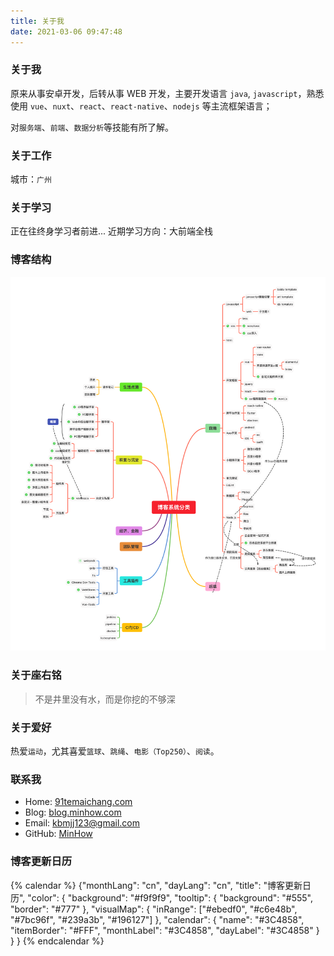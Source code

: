 ```yaml
---
title: 关于我
date: 2021-03-06 09:47:48
---
```

### 关于我
原来从事安卓开发，后转从事 WEB 开发，主要开发语言 `java`, `javascript`，熟悉使用 `vue`、`nuxt`、`react`、`react-native`、`nodejs` 等主流框架语言；

对`服务端`、`前端`、`数据分析`等技能有所了解。

### 关于工作
城市：`广州`
### 关于学习
正在往终身学习者前进...
近期学习方向：大前端全栈
### 博客结构
![博客系统分类](博客系统分类.png)
### 关于座右铭
> 不是井里没有水，而是你挖的不够深

### 关于爱好
热爱`运动`，尤其喜爱`篮球`、`跳绳`、`电影（Top250）`、`阅读`。
### 联系我
* Home: [91temaichang.com](https://91temaichang.com)
* Blog: [blog.minhow.com](http://91temaichang.com)
* Email: kbmjj123@gmail.com
* GitHub: [MinHow](https://github.com/kbmjj123)

### 博客更新日历
{% calendar %}
{"monthLang": "cn", "dayLang": "cn", "title": "博客更新日历", "color": { "background": "#f9f9f9", "tooltip": { "background": "#555", "border": "#777" }, "visualMap": { "inRange": ["#ebedf0", "#c6e48b", "#7bc96f", "#239a3b", "#196127"] }, "calendar": { "name": "#3C4858", "itemBorder": "#FFF", "monthLabel": "#3C4858", "dayLabel": "#3C4858" } } }
{% endcalendar %}